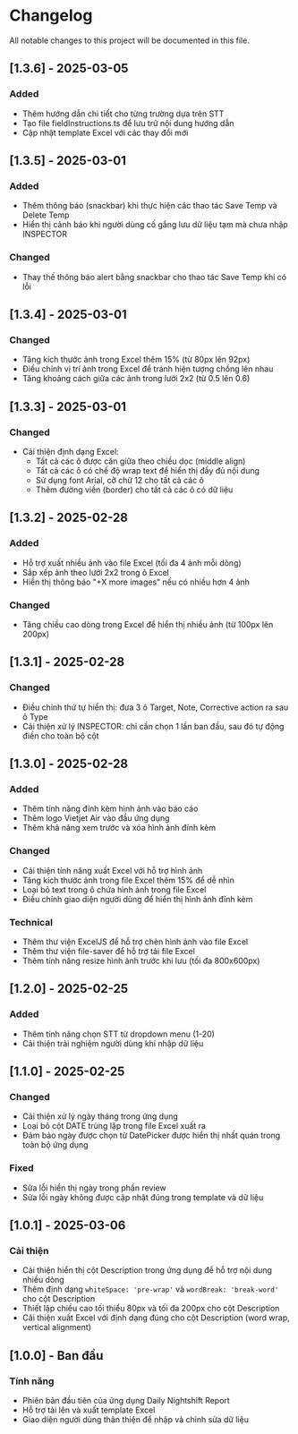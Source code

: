 # Changelog

All notable changes to this project will be documented in this file.

## [1.3.6] - 2025-03-05

### Added
- Thêm hướng dẫn chi tiết cho từng trường dựa trên STT
- Tạo file fieldInstructions.ts để lưu trữ nội dung hướng dẫn
- Cập nhật template Excel với các thay đổi mới

## [1.3.5] - 2025-03-01

### Added
- Thêm thông báo (snackbar) khi thực hiện các thao tác Save Temp và Delete Temp
- Hiển thị cảnh báo khi người dùng cố gắng lưu dữ liệu tạm mà chưa nhập INSPECTOR

### Changed
- Thay thế thông báo alert bằng snackbar cho thao tác Save Temp khi có lỗi

## [1.3.4] - 2025-03-01

### Changed
- Tăng kích thước ảnh trong Excel thêm 15% (từ 80px lên 92px)
- Điều chỉnh vị trí ảnh trong Excel để tránh hiện tượng chồng lên nhau
- Tăng khoảng cách giữa các ảnh trong lưới 2x2 (từ 0.5 lên 0.6)

## [1.3.3] - 2025-03-01

### Changed
- Cải thiện định dạng Excel:
  - Tất cả các ô được căn giữa theo chiều dọc (middle align)
  - Tất cả các ô có chế độ wrap text để hiển thị đầy đủ nội dung
  - Sử dụng font Arial, cỡ chữ 12 cho tất cả các ô
  - Thêm đường viền (border) cho tất cả các ô có dữ liệu

## [1.3.2] - 2025-02-28

### Added
- Hỗ trợ xuất nhiều ảnh vào file Excel (tối đa 4 ảnh mỗi dòng)
- Sắp xếp ảnh theo lưới 2x2 trong ô Excel
- Hiển thị thông báo "+X more images" nếu có nhiều hơn 4 ảnh

### Changed
- Tăng chiều cao dòng trong Excel để hiển thị nhiều ảnh (từ 100px lên 200px)

## [1.3.1] - 2025-02-28

### Changed
- Điều chỉnh thứ tự hiển thị: đưa 3 ô Target, Note, Corrective action ra sau ô Type
- Cải thiện xử lý INSPECTOR: chỉ cần chọn 1 lần ban đầu, sau đó tự động điền cho toàn bộ cột

## [1.3.0] - 2025-02-28

### Added
- Thêm tính năng đính kèm hình ảnh vào báo cáo
- Thêm logo Vietjet Air vào đầu ứng dụng
- Thêm khả năng xem trước và xóa hình ảnh đính kèm

### Changed
- Cải thiện tính năng xuất Excel với hỗ trợ hình ảnh
- Tăng kích thước ảnh trong file Excel thêm 15% để dễ nhìn
- Loại bỏ text trong ô chứa hình ảnh trong file Excel
- Điều chỉnh giao diện người dùng để hiển thị hình ảnh đính kèm

### Technical
- Thêm thư viện ExcelJS để hỗ trợ chèn hình ảnh vào file Excel
- Thêm thư viện file-saver để hỗ trợ tải file Excel
- Thêm tính năng resize hình ảnh trước khi lưu (tối đa 800x600px)

## [1.2.0] - 2025-02-25

### Added
- Thêm tính năng chọn STT từ dropdown menu (1-20)
- Cải thiện trải nghiệm người dùng khi nhập dữ liệu

## [1.1.0] - 2025-02-25

### Changed
- Cải thiện xử lý ngày tháng trong ứng dụng
- Loại bỏ cột DATE trùng lặp trong file Excel xuất ra
- Đảm bảo ngày được chọn từ DatePicker được hiển thị nhất quán trong toàn bộ ứng dụng

### Fixed
- Sửa lỗi hiển thị ngày trong phần review
- Sửa lỗi ngày không được cập nhật đúng trong template và dữ liệu

## [1.0.1] - 2025-03-06
### Cải thiện
- Cải thiện hiển thị cột Description trong ứng dụng để hỗ trợ nội dung nhiều dòng
- Thêm định dạng `whiteSpace: 'pre-wrap'` và `wordBreak: 'break-word'` cho cột Description
- Thiết lập chiều cao tối thiểu 80px và tối đa 200px cho cột Description
- Cải thiện xuất Excel với định dạng đúng cho cột Description (word wrap, vertical alignment)

## [1.0.0] - Ban đầu
### Tính năng
- Phiên bản đầu tiên của ứng dụng Daily Nightshift Report
- Hỗ trợ tải lên và xuất template Excel
- Giao diện người dùng thân thiện để nhập và chỉnh sửa dữ liệu
